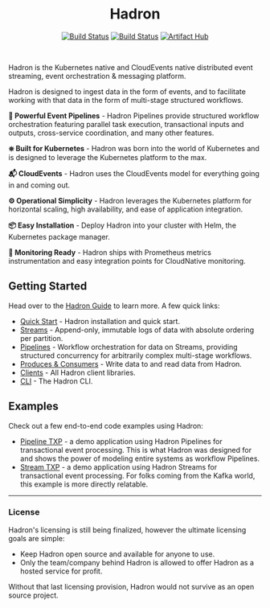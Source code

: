 <h1 align="center">Hadron</h1>
<div align="center">

[![Build Status](https://github.com/hadron-project/hadron/workflows/CI/badge.svg?branch=main)](https://github.com/hadron-project/hadron/actions)
[![Build Status](https://github.com/hadron-project/hadron/workflows/Pages/badge.svg?branch=main)](https://github.com/hadron-project/hadron/actions)
[![Artifact Hub](https://img.shields.io/endpoint?url=https://artifacthub.io/badge/repository/hadron-operator)](https://artifacthub.io/packages/search?repo=hadron-operator)
</div>
<br/>

Hadron is the Kubernetes native and CloudEvents native distributed event streaming, event orchestration & messaging platform.

Hadron is designed to ingest data in the form of events, and to facilitate working with that data in the form of multi-stage structured workflows.

**💪 Powerful Event Pipelines** - Hadron Pipelines provide structured workflow orchestration featuring parallel task execution, transactional inputs and outputs, cross-service coordination, and many other features.

**⎈ Built for Kubernetes** - Hadron was born into the world of Kubernetes and is designed to leverage the Kubernetes platform to the max.

**📬 CloudEvents** - Hadron uses the CloudEvents model for everything going in and coming out.

**⚙️ Operational Simplicity** - Hadron leverages the Kubernetes platform for horizontal scaling, high availability, and ease of application integration.

**📦 Easy Installation** - Deploy Hadron into your cluster with Helm, the Kubernetes package manager.

**📡 Monitoring Ready** - Hadron ships with Prometheus metrics instrumentation and easy integration points for CloudNative monitoring.

## Getting Started
Head over to the [Hadron Guide](https://hadron-project.github.io/hadron/) to learn more. A few quick links:
- [Quick Start](https://hadron-project.github.io/hadron/overview/quick-start.html) - Hadron installation and quick start.
- [Streams](https://hadron-project.github.io/hadron/overview/streams.html) - Append-only, immutable logs of data with absolute ordering per partition.
- [Pipelines](https://hadron-project.github.io/hadron/overview/pipelines.html) - Workflow orchestration for data on Streams, providing structured concurrency for arbitrarily complex multi-stage workflows.
- [Produces & Consumers](https://hadron-project.github.io/hadron/overview/producers-consumers.html) - Write data to and read data from Hadron.
- [Clients](https://hadron-project.github.io/hadron/reference/clients.html) - All Hadron client libraries.
- [CLI](https://hadron-project.github.io/hadron/reference/cli.html) - The Hadron CLI.

## Examples
Check out a few end-to-end code examples using Hadron:
- [Pipeline TXP](https://github.com/hadron-project/hadron/tree/main/examples/pipeline-transactional-processing) - a demo application using Hadron Pipelines for transactional event processing. This is what Hadron was designed for and shows the power of modeling entire systems as workflow Pipelines.
- [Stream TXP](https://github.com/hadron-project/hadron/tree/main/examples/stream-transactional-processing) - a demo application using Hadron Streams for transactional event processing. For folks coming from the Kafka world, this example is more directly relatable.

---

### License
Hadron's licensing is still being finalized, however the ultimate licensing goals are simple:
- Keep Hadron open source and available for anyone to use.
- Only the team/company behind Hadron is allowed to offer Hadron as a hosted service for profit.

Without that last licensing provision, Hadron would not survive as an open source project.
